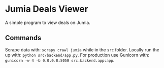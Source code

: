 # Jumia Deals Viewer
A simple program to view deals on Jumia.

## Commands
Scrape data with: `scrapy crawl jumia` while in the `src` folder.
Locally run the up with: `python src/backend/app.py`.
For production use Gunicorn with: `gunicorn -w 4 -b 0.0.0.0:5050 src.backend.app:app`.